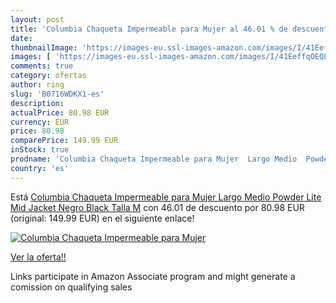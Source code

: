 ```yaml
---
layout: post
title: 'Columbia Chaqueta Impermeable para Mujer al 46.01 % de descuento'
date: 
thumbnailImage: 'https://images-eu.ssl-images-amazon.com/images/I/41EeffqOEQL._SL200_.jpg'
images: [ 'https://images-eu.ssl-images-amazon.com/images/I/41EeffqOEQL._SL200_.jpg' ]
comments: true
category: ofertas
author: ring
slug: 'B0716WDKX1-es'
description:
actualPrice: 80.98 EUR
currency: EUR
price: 80.98
comparePrice: 149.99 EUR
inStock: true
prodname: 'Columbia Chaqueta Impermeable para Mujer  Largo Medio  Powder Lite Mid Jacket  Negro  Black   Talla M'
country: 'es'
---
```


Está [Columbia Chaqueta Impermeable para Mujer  Largo Medio  Powder Lite Mid Jacket  Negro  Black   Talla M](https://www.amazon.es/dp/B0716WDKX1/?tag=tolees-21) con 46.01 de descuento por 80.98 EUR (original: 149.99 EUR) en el siguiente enlace!

[![Columbia Chaqueta Impermeable para Mujer](https://images-eu.ssl-images-amazon.com/images/I/41EeffqOEQL._SL200_.jpg)](https://www.amazon.es/dp/B0716WDKX1/?tag=tolees-21)

[Ver la oferta!!](https://www.amazon.es/dp/B0716WDKX1/?tag=tolees-21)

Links participate in Amazon Associate program and might generate a comission on qualifying sales


